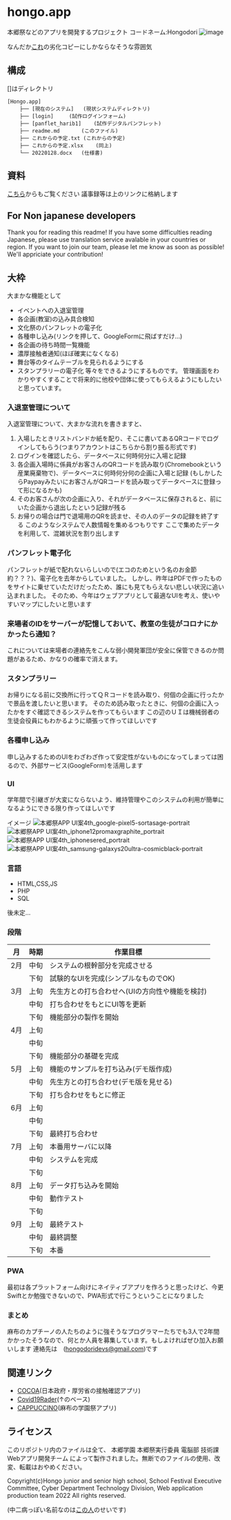# hongo.app
本郷祭などのアプリを開発するプロジェクト
コードネーム:Hongodori
![image](https://user-images.githubusercontent.com/91722200/152088754-43d3e062-95e7-4c93-b10e-f258494f3669.png)

なんだか[これ](https://github.com/afes-website)の劣化コピーにしかならなそうな雰囲気
## 構成
[]はディレクトリ
```
[Hongo.app]
	├── [現在のシステム]	(現状システムディレクトリ)
	├── [login]		(試作ログインフォーム)
	├── [panflet_harib1]	(試作デジタルパンフレット)
	├── readme.md		(このファイル)
	├── これからの予定.txt	(これからの予定)
	├── これからの予定.xlsx	(同上)
	└── 20220128.docx	(仕様書)
```
## 資料
[こちら](https://1drv.ms/u/s!Aon8nRZeqfoukzWwV8x0jwOCffax?e=hWWfsY)からもご覧ください
議事録等は上のリンクに格納します


## For Non japanese developers
Thank you for reading this readme!
If you have some difficulties reading Japanese, please use translation service avalable in your countries or region.
If you want to join our team, please let me know as soon as possible!
We'll appriciate your contribution!

## 大枠
大まかな機能として
- イベントへの入退室管理
- 各企画(教室)の込み具合検知
- 文化祭のパンフレットの電子化
- 各種申し込み(リンクを押して、GoogleFormに飛ばすだけ...)
- 各企画の待ち時間一覧機能
- 濃厚接触者通知(ほぼ確実になくなる)
- 舞台等のタイムテーブルを見られるようにする
- スタンプラリーの電子化
等々をできるようにするものです。
管理画面をわかりやすくすることで将来的に他校や団体に使ってもらえるようにもしたいと思っています。

### 入退室管理について
入退室管理について、大まかな流れを書きますと、
1. 入場したときリストバンドか紙を配り、そこに書いてあるQRコードでログインしてもらう(つまりアカウントはこちらから割り振る形式です)
1. ログインを確認したら、データベースに何時何分に入場と記録
1. 各企画入場時に係員がお客さんのQRコードを読み取り(Chromebookという産業廃棄物で)、データベースに何時何分何の企画に入場と記録
(もしかしたらPaypayみたいにお客さんがQRコードを読み取ってデータベースに登録って形になるかも)
1. そのお客さんが次の企画に入り、それがデータベースに保存されると、前にいた企画から退出したという記録が残る
1. お帰りの場合は門で退場用のQRを読ませ、その人のデータの記録を終了する
このようなシステムで人数情報を集めるつもりです
ここで集めたデータを利用して、混雑状況を割り出します

### パンフレット電子化
パンフレットが紙で配れないらしいので(エコのためという名のお金節約？？？)、電子化を去年からしていました。
しかし、昨年はPDFで作ったものをサイトに乗せていただけだったため、誰にも見てもらえない悲しい状況に追い込まれました。
そのため、今年はウェブアプリとして最適なUIを考え、使いやすいマップにしたいと思います

### 来場者のIDをサーバーが記憶しておいて、教室の生徒がコロナにかかったら通知？
これについては来場者の連絡先をこんな弱小開発軍団が安全に保管できるのか問題があるため、かなりの確率で消えます。

### スタンプラリー
お帰りになる前に交換所に行ってＱＲコードを読み取り、何個の企画に行ったかで景品を渡したいと思います。
そのため読み取ったときに、何個の企画に入ったかをすぐ確認できるシステムを作ってもらいます
この辺のＵＩは機械弱者の生徒会役員にもわかるように頑張って作ってほしいです

### 各種申し込み
申し込みするためのUIをわざわざ作って安定性がないものになってしまっては困るので、外部サービス(GoogleForm)を活用します

### UI
学年間で引継ぎが大変にならないよう、維持管理やこのシステムの利用が簡単になるようにできる限り作ってほしいです

イメージ
![本郷祭APP UI案4th_google-pixel5-sortasage-portrait](https://user-images.githubusercontent.com/54175159/152301359-eadfb545-547a-4015-9ca0-73a68818f24f.png)
![本郷祭APP UI案4th_iphone12promaxgraphite_portrait](https://user-images.githubusercontent.com/54175159/152301377-020dbc5e-0044-4437-9ab1-478eb71ba570.png)
![本郷祭APP UI案4th_iphonesered_portrait](https://user-images.githubusercontent.com/54175159/152301381-e963d24c-5ba8-4722-9431-90d2921d09ba.png)
![本郷祭APP UI案4th_samsung-galaxys20ultra-cosmicblack-portrait](https://user-images.githubusercontent.com/54175159/152301383-951655e5-1604-4ecf-8f6e-0f89fb9cc15e.png)

### 言語
- HTML,CSS,JS
- PHP
- SQL

後未定...

### 段階
<!--[image](https://user-images.githubusercontent.com/54175159/152268019-6c55df2a-7cd5-4aee-a98a-84208a0e782e.png)-->
| 月 | 時期 | 作業目標 |
| ---- | ---- | ---- |
| 2月 | 中旬 | システムの根幹部分を完成させる |
|  | 下旬 | 試験的なUIを完成(シンプルなものでOK) |
| 3月 | 上旬 | 先生方との打ち合わせへ(UIの方向性や機能を検討) |
|  | 中旬 | 打ち合わせをもとにUI等を更新 |
|  | 下旬 | 機能部分の製作を開始 |
| 4月 | 上旬 |  |
|  | 中旬 |  |
|  | 下旬 | 機能部分の基礎を完成 |
| 5月 | 上旬 | 機能のサンプルを打ち込み(デモ版作成) |
|  | 中旬 | 先生方との打ち合わせ(デモ版を見せる) |
|  | 下旬 | 打ち合わせをもとに修正 |
| 6月 | 上旬 |  |
|  | 中旬 |  |
|  | 下旬 | 最終打ち合わせ |
| 7月 | 上旬 | 本番用サーバに以降 |
|  | 中旬 | システムを完成 |
|  | 下旬 |  |
| 8月 | 上旬 | データ打ち込みを開始 |
|  | 中旬 | 動作テスト |
|  | 下旬 |  |
| 9月 | 上旬 | 最終テスト |
|  | 中旬 | 最終調整 |
|  | 下旬 | 本番 |

### PWA
最初は各プラットフォーム向けにネイティブアプリを作ろうと思ったけど、今更Swiftとか勉強できないので、PWA形式で行こうということになりました

### まとめ
麻布のカプチーノの人たちのように強そうなプログラマーたちでも3人で2年間かかったそうなので、何とか人員を募集しています。もしよければぜひ加入お願いします
連絡先は　(hongodoridevs@gmail.com)です


## 関連リンク
- [COCOA](https://github.com/cocoa-mhlw/cocoa)(日本政府・厚労省の接触確認アプリ)
- [Covid19Rader](https://github.com/Covid-19Radar/Covid19Radar)(↑のベース)	
- [CAPPUCCINO](https://github.com/afes-website)(麻布の学園祭アプリ)

## ライセンス
このリポジトリ内のファイルは全て、 本郷学園 本郷祭実行委員 電脳部 技術課 Webアプリ開発チーム によって製作されました。無断でのファイルの使用、改変、転載はおやめください。

Copyright(c)Hongo junior and senior high school, School Festival Executive Committee, Cyber Department Technology Division, Web application production team 2022 All rights reserved.


(中二病っぽい名前なのは[この人](https://github.com/DailyGeekTech)のせいです)
